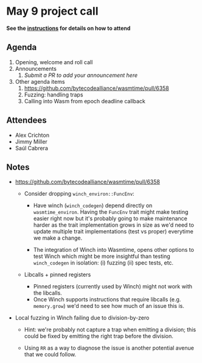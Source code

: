 # May 9 project call

**See the [instructions](../README.md) for details on how to attend**

## Agenda
1. Opening, welcome and roll call
1. Announcements
    1. _Submit a PR to add your announcement here_
1. Other agenda items
    1. https://github.com/bytecodealliance/wasmtime/pull/6358
    1. Fuzzing: handling traps
    1. Calling into Wasm from epoch deadline callback

## Attendees

- Alex Crichton
- Jimmy Miller
- Saúl Cabrera

## Notes

* https://github.com/bytecodealliance/wasmtime/pull/6358

  - Consider dropping `winch_environ::FuncEnv`:

     - Have winch (`winch_codegen`) depend directly on `wasmtime_environ`.
       Having the `FuncEnv` trait might make testing easier right now but it's
       probably going to make maintenance harder as the trait implementation
       grows in size as we'd need to update multiple trait implementations
       (test vs proper) everytime we make a change.

     - The integration of Winch into Wasmtime, opens other options to
       test Winch which might be more insightful than testing `winch_codegen`
       in isolation: (i) fuzzing (ii) spec tests, etc.

  - Libcalls + pinned registers
    
    - Pinned registers (currently used by Winch) might not work with the
      libcalls.
    - Once Winch supports instructions that require libcalls (e.g.
      `memory.grow`) we'd need to see how much of an issue this is.

* Local fuzzing in Winch failing due to division-by-zero

  - Hint: we're probably not capture a trap when emitting a division; this
    could be fixed by emitting the right trap before the division.

  - Using `RR` as a way to diagnose the issue is another potential avenue that
    we could follow.

